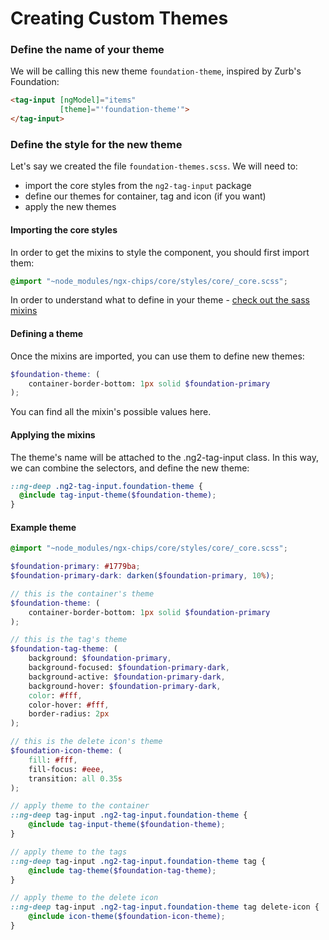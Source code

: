 # Creating Custom Themes

### Define the name of your theme

We will be calling this new theme `foundation-theme`, inspired by Zurb's Foundation:

```html
<tag-input [ngModel]="items"
           [theme]="'foundation-theme'">
</tag-input>
```

### Define the style for the new theme

Let's say we created the file `foundation-themes.scss`. We will need to:
- import the core styles from the `ng2-tag-input` package
- define our themes for container, tag and icon (if you want)
- apply the new themes

#### Importing the core styles
In order to get the mixins to style the component, you should first import them:

```scss
@import "~node_modules/ngx-chips/core/styles/core/_core.scss";
```

In order to understand what to define in your theme - [check out the sass mixins](https://github.com/gbuomprisco/ng2-tag-input/blob/master/modules/core/styles/core/_mixins.scss)

#### Defining a theme

Once the mixins are imported, you can use them to define new themes:

```scss
$foundation-theme: (
    container-border-bottom: 1px solid $foundation-primary
);
```

You can find all the mixin's possible values here.

#### Applying the mixins
The theme's name will be attached to the .ng2-tag-input class. In this way, we can combine the selectors, and define the new theme:

```scss
::ng-deep .ng2-tag-input.foundation-theme {
  @include tag-input-theme($foundation-theme);
}
```

#### Example theme

```scss
@import "~node_modules/ngx-chips/core/styles/core/_core.scss";

$foundation-primary: #1779ba;
$foundation-primary-dark: darken($foundation-primary, 10%);

// this is the container's theme
$foundation-theme: (
    container-border-bottom: 1px solid $foundation-primary
);

// this is the tag's theme
$foundation-tag-theme: (
    background: $foundation-primary,
    background-focused: $foundation-primary-dark,
    background-active: $foundation-primary-dark,
    background-hover: $foundation-primary-dark,
    color: #fff,
    color-hover: #fff,
    border-radius: 2px
);

// this is the delete icon's theme
$foundation-icon-theme: (
    fill: #fff,
    fill-focus: #eee,
    transition: all 0.35s
);

// apply theme to the container
::ng-deep tag-input .ng2-tag-input.foundation-theme {
    @include tag-input-theme($foundation-theme);
}

// apply theme to the tags
::ng-deep tag-input .ng2-tag-input.foundation-theme tag {
    @include tag-theme($foundation-tag-theme);
}

// apply theme to the delete icon
::ng-deep tag-input .ng2-tag-input.foundation-theme tag delete-icon {
    @include icon-theme($foundation-icon-theme);
}
```
